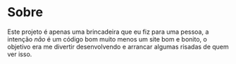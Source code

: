# Sobre

Este projeto é apenas uma brincadeira que eu fiz para uma pessoa, a intenção *não* é um código bom muito menos um site bom e bonito, o objetivo era me divertir desenvolvendo e arrancar algumas risadas de quem ver isso.
